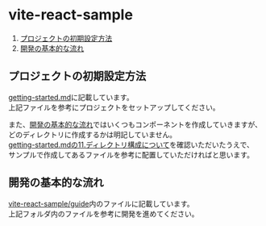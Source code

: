 # vite-react-sample

1. [プロジェクトの初期設定方法]
2. [開発の基本的な流れ]

## プロジェクトの初期設定方法
[プロジェクトの初期設定方法]: #プロジェクトの初期設定方法

[getting-started.md](./getting-started.md)に記載しています。  
上記ファイルを参考にプロジェクトをセットアップしてください。

また、[開発の基本的な流れ]ではいくつもコンポーネントを作成していきますが、どのディレクトリに作成するかは明記していません。  
[getting-started.mdの11.ディレクトリ構成について](./getting-started.md#11ディレクトリ構成について)を確認いただいたうえで、  
サンプルで作成してあるファイルを参考に配置していただければと思います。

## 開発の基本的な流れ
[開発の基本的な流れ]: #開発の基本的な流れ

[vite-react-sample/guide](./vite-react-sample/guide)内のファイルに記載しています。  
上記フォルダ内のファイルを参考に開発を進めてください。
